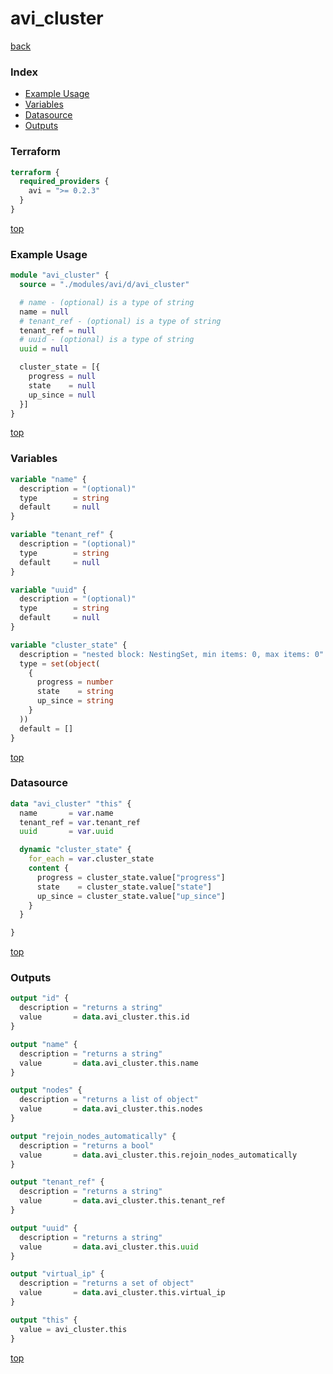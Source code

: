 # avi_cluster

[back](../avi.md)

### Index

- [Example Usage](#example-usage)
- [Variables](#variables)
- [Datasource](#datasource)
- [Outputs](#outputs)

### Terraform

```terraform
terraform {
  required_providers {
    avi = ">= 0.2.3"
  }
}
```

[top](#index)

### Example Usage

```terraform
module "avi_cluster" {
  source = "./modules/avi/d/avi_cluster"

  # name - (optional) is a type of string
  name = null
  # tenant_ref - (optional) is a type of string
  tenant_ref = null
  # uuid - (optional) is a type of string
  uuid = null

  cluster_state = [{
    progress = null
    state    = null
    up_since = null
  }]
}
```

[top](#index)

### Variables

```terraform
variable "name" {
  description = "(optional)"
  type        = string
  default     = null
}

variable "tenant_ref" {
  description = "(optional)"
  type        = string
  default     = null
}

variable "uuid" {
  description = "(optional)"
  type        = string
  default     = null
}

variable "cluster_state" {
  description = "nested block: NestingSet, min items: 0, max items: 0"
  type = set(object(
    {
      progress = number
      state    = string
      up_since = string
    }
  ))
  default = []
}
```

[top](#index)

### Datasource

```terraform
data "avi_cluster" "this" {
  name       = var.name
  tenant_ref = var.tenant_ref
  uuid       = var.uuid

  dynamic "cluster_state" {
    for_each = var.cluster_state
    content {
      progress = cluster_state.value["progress"]
      state    = cluster_state.value["state"]
      up_since = cluster_state.value["up_since"]
    }
  }

}
```

[top](#index)

### Outputs

```terraform
output "id" {
  description = "returns a string"
  value       = data.avi_cluster.this.id
}

output "name" {
  description = "returns a string"
  value       = data.avi_cluster.this.name
}

output "nodes" {
  description = "returns a list of object"
  value       = data.avi_cluster.this.nodes
}

output "rejoin_nodes_automatically" {
  description = "returns a bool"
  value       = data.avi_cluster.this.rejoin_nodes_automatically
}

output "tenant_ref" {
  description = "returns a string"
  value       = data.avi_cluster.this.tenant_ref
}

output "uuid" {
  description = "returns a string"
  value       = data.avi_cluster.this.uuid
}

output "virtual_ip" {
  description = "returns a set of object"
  value       = data.avi_cluster.this.virtual_ip
}

output "this" {
  value = avi_cluster.this
}
```

[top](#index)